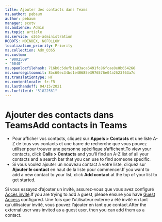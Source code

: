 ```yaml
---
title: Ajouter des contacts dans Teams
ms.author: pebaum
author: pebaum
manager: scotv
ms.audience: Admin
ms.topic: article
ms.service: o365-administration
ROBOTS: NOINDEX, NOFOLLOW
localization_priority: Priority
ms.collection: Adm_O365
ms.custom:
- "9002509"
- "5040"
ms.openlocfilehash: 716b0c5defb1a83aca6491fc86fcae0e0b654266
ms.sourcegitcommit: 8bc60ec34bc1e40685e3976576e04a2623f63a7c
ms.translationtype: HT
ms.contentlocale: fr-FR
ms.lasthandoff: 04/15/2021
ms.locfileid: "51822561"
---
```

# <a name="add-contacts-in-teams"></a><span data-ttu-id="8cde1-102">Ajouter des contacts dans Teams</span><span class="sxs-lookup"><span data-stu-id="8cde1-102">Add contacts in Teams</span></span>

- <span data-ttu-id="8cde1-103">Pour afficher vos contacts, cliquez sur **Appels > Contacts** et une liste A-Z de tous vos contacts et une barre de recherche que vous pouvez utiliser pour trouver une personne spécifique s’affichent.</span><span class="sxs-lookup"><span data-stu-id="8cde1-103">To view your contacts, click **Calls > Contacts** and you'll find an A-Z list of all your contacts and a search bar that you can use to find someone specific.</span></span> 
- <span data-ttu-id="8cde1-104">Si vous voulez ajouter un nouveau contact à votre liste, cliquez sur **Ajouter le contact** en haut de la liste pour commencer.</span><span class="sxs-lookup"><span data-stu-id="8cde1-104">If you want to add a new contact to your list, click **Add contact** at the top of your list to get started.</span></span>

<span data-ttu-id="8cde1-105">Si vous essayez d’ajouter un invité, assurez-vous que vous avez configuré [Accès invité](https://docs.microsoft.com/microsoftteams/set-up-guests).</span><span class="sxs-lookup"><span data-stu-id="8cde1-105">If you are trying to add a guest, please ensure you have [Guest Access](https://docs.microsoft.com/microsoftteams/set-up-guests) configured.</span></span> <span data-ttu-id="8cde1-106">Une fois que l’utilisateur externe a été invité en tant qu’utilisateur invité, vous pouvez l’ajouter en tant que contact.</span><span class="sxs-lookup"><span data-stu-id="8cde1-106">After the external user was invited as a guest user, then you can add them as a contact.</span></span>
